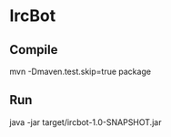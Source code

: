 IrcBot
======

Compile
-------
   mvn -Dmaven.test.skip=true package

Run
---
   java -jar target/ircbot-1.0-SNAPSHOT.jar